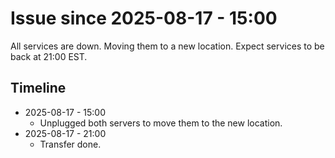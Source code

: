 # Issue since 2025-08-17 - 15:00
All services are down. Moving them to a new location. Expect services to be back at 21:00 EST.
## Timeline
- 2025-08-17 - 15:00
  - Unplugged both servers to move them to the new location.
- 2025-08-17 - 21:00
  - Transfer done.
